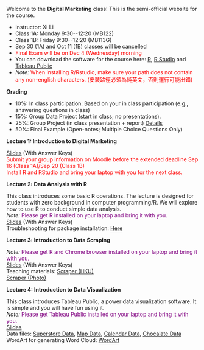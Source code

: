 Welcome to the **Digital Marketing** class! This is the semi-official website for the course.

- Instructor: Xi Li
- Class 1A: Monday 9:30--12:20 (MB122) 
- Class 1B: Friday 9:30--12:20 (MB113G)     
- Sep 30 (1A) and Oct 11 (1B) classes will be cancelled
- <span style="color:red"> Final Exam will be on Dec 4 (Wednesday) morning </span>       
- You can download the software for the course here: [R](https://cloud.r-project.org/), [R Studio](https://www.rstudio.com/products/rstudio/download/#download) and [Tableau Public](https://www.tableau.com/products/public/download) 
- *Note:* <span style="color:red">When installing R/Rstudio, make sure your path does not contain any non-english characters. (安裝路徑必須為純英文，否則運行可能出錯) </span>     

**Grading**     

- 10%: In class participation: Based on your in class participation (e.g., answering questions in class)    
- 15%: Group Data Project (start in class; no presentations).     
- 25%: Group Project (in class presentation + report) [Details](https://ximarketing.github.io/class/DM/6c8b8d614dbc9ef7495e200548cdc4116f7e4d4e/project)       
- 50%: Final Example (Open-notes; Multiple Choice Questions Only)     

**Lecture 1: Introduction to Digital Marketing**

[Slides](https://ximarketing.github.io/class/DM/1842f11edfcda6f9b97a8f0acb452d5d85569e97/1-intro.pdf) (With Answer Keys)               
<span style="color:red">Submit your group information on Moodle before the extended deadline Sep 16 (Class 1A)/Sep 20 (Class 1B) </span>    
<span style="color:red">Install R and RStudio and bring your laptop with you for the next class.</span>      

**Lecture 2: Data Analysis with R**     

This class introduces some basic R operations. The lecture is designed for students with zero background in computer programming/R. We will explore how to use R to conduct simple data analysis.    
*Note:* <span style="color:purple">Please get R installed on your laptop and bring it with you. </span>       
[Slides](https://ximarketing.github.io/class/DM/1842f11edfcda6f9b97a8f0acb452d5d85569e97/2-r.pdf) (With Answer Keys)     
Troubleshooting for package installation: [Here](https://ximarketing.github.io/class/package.html)         

**Lecture 3: Introduction to Data Scraping**   

*Note:* <span style="color:purple">Please get R and Chrome browser installed on your laptop and bring it with you. </span>       
[Slides](https://ximarketing.github.io/class/DM/1842f11edfcda6f9b97a8f0acb452d5d85569e97/3-scraping.pdf) (With Answer Keys)       
Teaching materials: [Scraper (HKU)](https://ximarketing.github.io/class/ABOM/HKU-Scraper.html)      
[Scraper (Photo)](https://ximarketing.github.io/class/ABOM/HKU-Photo-Scraper.html)        

**Lecture 4: Introduction to Data Visualization**   

This class introduces Tableau Public, a power data visualization software. It is simple and you will have fun using it.    
*Note:* <span style="color:purple">Please get Tableau Public installed on your laptop and bring it with you. </span>       
[Slides](https://ximarketing.github.io/class/DM/1842f11edfcda6f9b97a8f0acb452d5d85569e97/4-visualization.pdf)    
Data files: [Superstore Data](https://ximarketing.github.io/class/Superstore_Data.xls), [Map Data](ximarketing.github.io/data/tableau_map.xlsx), [Calendar Data](ximarketing.github.io/data/tableau_calendar.xlsx), [Chocalate Data](ximarketing.github.io/data/tableau_chocolate.xlsx)          
WordArt for generating Word Cloud: [WordArt](https://wordart.com/)    

